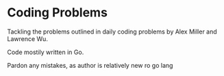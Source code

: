 # Coding Problems

Tackling the problems outlined in daily coding problems by Alex Miller and Lawrence Wu.

Code mostily written in Go. 

Pardon any mistakes, as author is relatively new ro go lang

